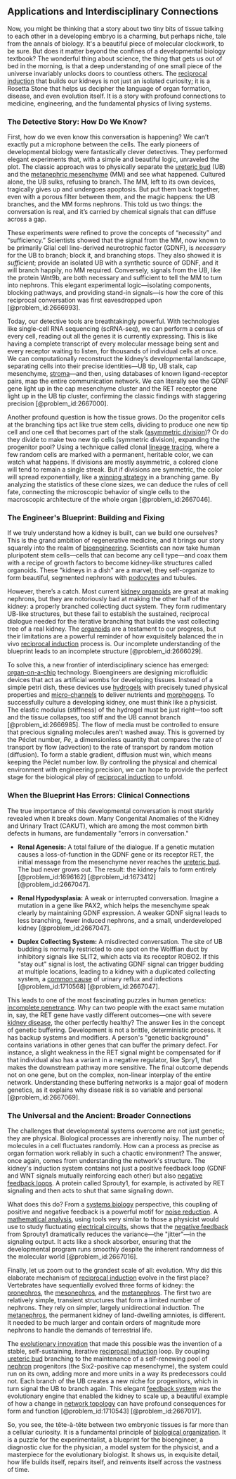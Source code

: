 ## Applications and Interdisciplinary Connections

Now, you might be thinking that a story about two tiny bits of tissue talking to each other in a developing embryo is a charming, but perhaps niche, tale from the annals of biology. It's a beautiful piece of molecular clockwork, to be sure. But does it matter beyond the confines of a developmental biology textbook? The wonderful thing about science, the thing that gets us out of bed in the morning, is that a deep understanding of one small piece of the universe invariably unlocks doors to countless others. The [reciprocal induction](@article_id:184387) that builds our kidneys is not just an isolated curiosity; it is a Rosetta Stone that helps us decipher the language of organ formation, disease, and even evolution itself. It is a story with profound connections to medicine, engineering, and the fundamental physics of living systems.

### The Detective Story: How Do We Know?

First, how do we even know this conversation is happening? We can’t exactly put a microphone between the cells. The early pioneers of developmental biology were fantastically clever detectives. They performed elegant experiments that, with a simple and beautiful logic, unraveled the plot. The classic approach was to physically separate the [ureteric bud](@article_id:190720) (UB) and the [metanephric mesenchyme](@article_id:192389) (MM) and see what happened. Cultured alone, the UB sulks, refusing to branch. The MM, left to its own devices, tragically gives up and undergoes apoptosis. But put them back together, even with a porous filter between them, and the magic happens: the UB branches, and the MM forms nephrons. This told us two things: the conversation is real, and it’s carried by chemical signals that can diffuse across a gap.

These experiments were refined to prove the concepts of “necessity” and “sufficiency.” Scientists showed that the signal from the MM, now known to be primarily Glial cell line-derived neurotrophic factor (GDNF), is *necessary* for the UB to branch; block it, and branching stops. They also showed it is *sufficient*; provide an isolated UB with a synthetic source of GDNF, and it will branch happily, no MM required. Conversely, signals from the UB, like the protein Wnt9b, are both necessary and sufficient to tell the MM to turn into nephrons. This elegant experimental logic—isolating components, blocking pathways, and providing stand-in signals—is how the core of this reciprocal conversation was first eavesdropped upon [@problem_id:2666993].

Today, our detective tools are breathtakingly powerful. With technologies like single-cell RNA sequencing (scRNA-seq), we can perform a census of every cell, reading out all the genes it is currently expressing. This is like having a complete transcript of every molecular message being sent and every receptor waiting to listen, for thousands of individual cells at once. We can computationally reconstruct the kidney’s developmental landscape, separating cells into their precise identities—UB tip, UB stalk, cap mesenchyme, [stroma](@article_id:167468)—and then, using databases of known ligand-receptor pairs, map the entire communication network. We can literally see the GDNF gene light up in the cap mesenchyme cluster and the RET receptor gene light up in the UB tip cluster, confirming the classic findings with staggering precision [@problem_id:2667000].

Another profound question is how the tissue grows. Do the progenitor cells at the branching tips act like true stem cells, dividing to produce one new tip cell and one cell that becomes part of the stalk ([asymmetric division](@article_id:174957))? Or do they divide to make two new tip cells (symmetric division), expanding the progenitor pool? Using a technique called clonal [lineage tracing](@article_id:189809), where a few random cells are marked with a permanent, heritable color, we can watch what happens. If divisions are mostly asymmetric, a colored clone will tend to remain a single streak. But if divisions are symmetric, the color will spread exponentially, like a [winning strategy](@article_id:260817) in a branching game. By analyzing the statistics of these clone sizes, we can deduce the rules of cell fate, connecting the microscopic behavior of single cells to the macroscopic architecture of the whole organ [@problem_id:2667046].

### The Engineer's Blueprint: Building and Fixing

If we truly understand how a kidney is built, can we build one ourselves? This is the grand ambition of regenerative medicine, and it brings our story squarely into the realm of [bioengineering](@article_id:270585). Scientists can now take human pluripotent stem cells—cells that can become any cell type—and coax them with a recipe of growth factors to become kidney-like structures called organoids. These "kidneys in a dish" are a marvel; they self-organize to form beautiful, segmented nephrons with [podocytes](@article_id:163817) and tubules.

However, there’s a catch. Most current [kidney organoids](@article_id:196264) are great at making nephrons, but they are notoriously bad at making the other half of the kidney: a properly branched collecting duct system. They form rudimentary UB-like structures, but these fail to establish the sustained, reciprocal dialogue needed for the iterative branching that builds the vast collecting tree of a real kidney. The [organoids](@article_id:152508) are a testament to our progress, but their limitations are a powerful reminder of how exquisitely balanced the in vivo [reciprocal induction](@article_id:184387) process is. Our incomplete understanding of the blueprint leads to an incomplete structure [@problem_id:2666029].

To solve this, a new frontier of interdisciplinary science has emerged: [organ-on-a-chip](@article_id:274126) technology. Bioengineers are designing microfluidic devices that act as artificial wombs for developing tissues. Instead of a simple petri dish, these devices use [hydrogels](@article_id:158158) with precisely tuned physical properties and [micro-channels](@article_id:155775) to deliver nutrients and [morphogens](@article_id:148619). To successfully culture a developing kidney, one must think like a physicist. The elastic modulus (stiffness) of the hydrogel must be just right—too soft and the tissue collapses, too stiff and the UB cannot branch [@problem_id:2666985]. The flow of media must be controlled to ensure that precious signaling molecules aren't washed away. This is governed by the Péclet number, $Pe$, a dimensionless quantity that compares the rate of transport by flow (advection) to the rate of transport by random motion (diffusion). To form a stable gradient, diffusion must win, which means keeping the Péclet number low. By controlling the physical and chemical environment with engineering precision, we can hope to provide the perfect stage for the biological play of [reciprocal induction](@article_id:184387) to unfold.

### When the Blueprint Has Errors: Clinical Connections

The true importance of this developmental conversation is most starkly revealed when it breaks down. Many Congenital Anomalies of the Kidney and Urinary Tract (CAKUT), which are among the most common birth defects in humans, are fundamentally "errors in conversation."

-   **Renal Agenesis:** A total failure of the dialogue. If a genetic mutation causes a loss-of-function in the GDNF gene or its receptor RET, the initial message from the mesenchyme never reaches the [ureteric bud](@article_id:190720). The bud never grows out. The result: the kidney fails to form entirely [@problem_id:1696162] [@problem_id:1673412] [@problem_id:2667047].

-   **Renal Hypodysplasia:** A weak or interrupted conversation. Imagine a mutation in a gene like PAX2, which helps the mesenchyme speak clearly by maintaining GDNF expression. A weaker GDNF signal leads to less branching, fewer induced nephrons, and a small, underdeveloped kidney [@problem_id:2667047].

-   **Duplex Collecting System:** A misdirected conversation. The site of UB budding is normally restricted to one spot on the Wolffian duct by inhibitory signals like SLIT2, which acts via its receptor ROBO2. If this "stay out" signal is lost, the activating GDNF signal can trigger budding at multiple locations, leading to a kidney with a duplicated collecting system, a [common cause](@article_id:265887) of urinary reflux and infections [@problem_id:1710568] [@problem_id:2667047].

This leads to one of the most fascinating puzzles in human genetics: [incomplete penetrance](@article_id:260904). Why can two people with the exact same mutation in, say, the RET gene have vastly different outcomes—one with severe [kidney disease](@article_id:175503), the other perfectly healthy? The answer lies in the concept of genetic buffering. Development is not a brittle, deterministic process. It has backup systems and modifiers. A person's "genetic background" contains variations in other genes that can buffer the primary defect. For instance, a slight weakness in the RET signal might be compensated for if that individual also has a variant in a negative regulator, like Spry1, that makes the downstream pathway more sensitive. The final outcome depends not on one gene, but on the complex, non-linear interplay of the entire network. Understanding these buffering networks is a major goal of modern genetics, as it explains why disease risk is so variable and personal [@problem_id:2667069].

### The Universal and the Ancient: Broader Connections

The challenges that developmental systems overcome are not just genetic; they are physical. Biological processes are inherently noisy. The number of molecules in a cell fluctuates randomly. How can a process as precise as organ formation work reliably in such a chaotic environment? The answer, once again, comes from understanding the network's structure. The kidney's induction system contains not just a positive feedback loop (GDNF and WNT signals mutually reinforcing each other) but also [negative feedback loops](@article_id:266728). A protein called Sprouty1, for example, is activated by RET signaling and then acts to shut that same signaling down.

What does this do? From a [systems biology](@article_id:148055) perspective, this coupling of positive and negative feedback is a powerful motif for [noise reduction](@article_id:143893). A [mathematical analysis](@article_id:139170), using tools very similar to those a physicist would use to study fluctuating [electrical circuits](@article_id:266909), shows that the [negative feedback](@article_id:138125) from Sprouty1 dramatically reduces the variance—the "jitter"—in the signaling output. It acts like a shock absorber, ensuring that the developmental program runs smoothly despite the inherent randomness of the molecular world [@problem_id:2667016].

Finally, let us zoom out to the grandest scale of all: evolution. Why did this elaborate mechanism of [reciprocal induction](@article_id:184387) evolve in the first place? Vertebrates have sequentially evolved three forms of kidney: the [pronephros](@article_id:269921), the [mesonephros](@article_id:262839), and the [metanephros](@article_id:268704). The first two are relatively simple, transient structures that form a limited number of nephrons. They rely on simpler, largely unidirectional induction. The [metanephros](@article_id:268704), the permanent kidney of land-dwelling amniotes, is different. It needed to be much larger and contain orders of magnitude more nephrons to handle the demands of terrestrial life.

The [evolutionary innovation](@article_id:271914) that made this possible was the invention of a stable, self-sustaining, iterative [reciprocal induction](@article_id:184387) loop. By coupling [ureteric bud](@article_id:190720) branching to the maintenance of a self-renewing pool of [nephron](@article_id:149745) progenitors (the Six2-positive cap mesenchyme), the system could run on its own, adding more and more units in a way its predecessors could not. Each branch of the UB creates a new niche for progenitors, which in turn signal the UB to branch again. This elegant [feedback system](@article_id:261587) was the evolutionary engine that enabled the kidney to scale up, a beautiful example of how a change in [network topology](@article_id:140913) can have profound consequences for form and function [@problem_id:1710543] [@problem_id:2667017].

So, you see, the tête-à-tête between two embryonic tissues is far more than a cellular curiosity. It is a fundamental principle of [biological organization](@article_id:175389). It is a puzzle for the experimentalist, a blueprint for the bioengineer, a diagnostic clue for the physician, a model system for the physicist, and a masterpiece for the evolutionary biologist. It shows us, in exquisite detail, how life builds itself, repairs itself, and reinvents itself across the vastness of time.